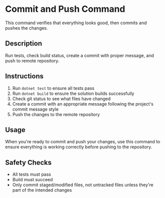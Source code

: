 # Commit and Push Command

This command verifies that everything looks good, then commits and pushes the changes.

## Description
Run tests, check build status, create a commit with proper message, and push to remote repository.

## Instructions
1. Run `dotnet test` to ensure all tests pass
2. Run `dotnet build` to ensure the solution builds successfully  
3. Check git status to see what files have changed
4. Create a commit with an appropriate message following the project's commit message style
5. Push the changes to the remote repository

## Usage
When you're ready to commit and push your changes, use this command to ensure everything is working correctly before pushing to the repository.

## Safety Checks
- All tests must pass
- Build must succeed
- Only commit staged/modified files, not untracked files unless they're part of the intended changes